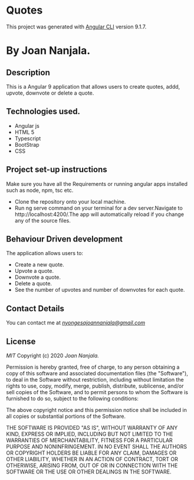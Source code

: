 # Quotes

This project was generated with [Angular CLI](https://github.com/angular/angular-cli) version 9.1.7.

# By Joan Nanjala.

## Description

This is a Angular 9 application that allows users to create quotes, addd, upvote, downvote or delete a quote.

## Technologies used.
* Angular js 
* HTML 5
* Typescript
* BootStrap
* CSS

## Project set-up instructions
Make sure you have all the Requirements or running angular apps installed such as node, npm, tsc etc.
* Clone the repository onto your local machine.
* Run ng serve command on your terminal for a dev server.Navigate to http://localhost:4200/.The app will automatically reload if you change any of the source files.

## Behaviour Driven development
The  application allows users to:
  * Create a new quote.
  * Upvote a quote.
  * Downvote a quote.
  * Delete a quote.
  * See the number of upvotes and number of downvotes for each quote.


## Contact Details
 You can contact  me at *nyongesajoannanjala@gmail.com*

 ## License
 *MIT*
 Copyright (c) 2020 *Joan Nanjala.*

Permission is hereby granted, free of charge, to any person obtaining a copy of this software and associated documentation files (the "Software"), to deal in the Software without restriction, including without limitation the rights to use, copy, modify, merge, publish, distribute, sublicense, and/or sell copies of the Software, and to permit persons to whom the Software is furnished to do so, subject to the following conditions:

The above copyright notice and this permission notice shall be included in all copies or substantial portions of the Software.

THE SOFTWARE IS PROVIDED "AS IS", WITHOUT WARRANTY OF ANY KIND, EXPRESS OR IMPLIED, INCLUDING BUT NOT LIMITED TO THE WARRANTIES OF MERCHANTABILITY, FITNESS FOR A PARTICULAR PURPOSE AND NONINFRINGEMENT. IN NO EVENT SHALL THE AUTHORS OR COPYRIGHT HOLDERS BE LIABLE FOR ANY CLAIM, DAMAGES OR OTHER LIABILITY, WHETHER IN AN ACTION OF CONTRACT, TORT OR OTHERWISE, ARISING FROM, OUT OF OR IN CONNECTION WITH THE SOFTWARE OR THE USE OR OTHER DEALINGS IN THE SOFTWARE.
